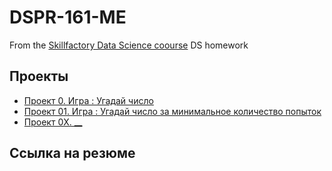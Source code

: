 # DSPR-161-ME
From the [Skillfactory Data Science coourse](http://skillfactory.ru) 
DS homework

## Проекты

* [Проект 0. Игра : Угадай число](https://github.com/Marina-Egorova/DSPR-161-ME/tree/main/Project_0)
* [Проект 01. Игра : Угадай число за минимальное количество попыток](https://github.com/Marina-Egorova/DSPR-161-ME/tree/main/Project_01)
* [Проект 0X. __]()


## Ссылка на резюме